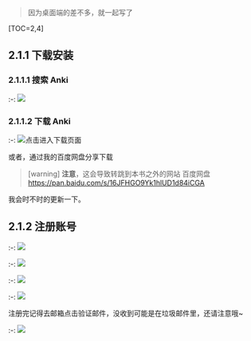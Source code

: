 
> 因为桌面端的差不多，就一起写了

[TOC=2,4]

## 2.1.1 下载安装

### 2.1.1.1 搜索 Anki

:-: ![](../.gitbook/assets/TIM截图20181006133833.png)

### 2.1.1.2 下载  Anki

:-: ![&#x70B9;&#x51FB;&#x8FDB;&#x5165;&#x4E0B;&#x8F7D;&#x9875;&#x9762;](../.gitbook/assets/download.png)

或者，通过我的百度网盘分享下载
>[warning]    **注意**，这会导致转跳到本书之外的网站
> 百度网盘
> https://pan.baidu.com/s/16JFHGO9Yk1hlUD1d84iCGA

我会时不时的更新一下。

## 2.1.2 注册账号

:-: ![](../.gitbook/assets/TIM截图20181006015257.png)

:-: ![](../.gitbook/assets/TIM截图20181006015507.png)

:-: ![](../.gitbook/assets/TIM图片20181006084506.png)

:-: ![](../.gitbook/assets/TIM截图20181006084546.png)

注册完记得去邮箱点击验证邮件，没收到可能是在垃圾邮件里，还请注意哦~

:-: ![](../.gitbook/assets/TIM图片20181010195557.png)